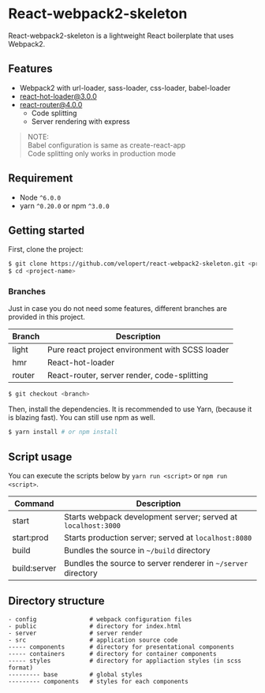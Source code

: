 # React-webpack2-skeleton

React-webpack2-skeleton is a lightweight React boilerplate that uses Webpack2. 

## Features 
 - Webpack2 with url-loader, sass-loader, css-loader, babel-loader
 - react-hot-loader@3.0.0
 - react-router@4.0.0 
   - Code splitting
   - Server rendering with express

> NOTE:  
> Babel configuration is same as create-react-app  
> Code splitting only works in production mode

## Requirement

- Node `^6.0.0`
- yarn `^0.20.0` or npm `^3.0.0` 

## Getting started

First, clone the project:

```bash
$ git clone https://github.com/velopert/react-webpack2-skeleton.git <project-name>
$ cd <project-name>
```

### Branches

Just in case you do not need some features, different branches are provided in this project.

| Branch | Description                                     |
|--------|-------------------------------------------------|
| light  | Pure react project environment with SCSS loader |
| hmr    | React-hot-loader                                |
| router | React-router, server render, code-splitting     |

```bash
$ git checkout <branch>
```

Then, install the dependencies. It is recommended to use Yarn, (because it is blazing fast). You can still use npm as well.

```bash
$ yarn install # or npm install
```

## Script usage

You can execute the scripts below by `yarn run <script>` or `npm run <script>`.

| Command        | Description                                                   |
|----------------|---------------------------------------------------------------|
| start          | Starts webpack development server; served at `localhost:3000` |
| start:prod     | Starts production server; served at `localhost:8080`          |
| build          | Bundles the source in `~/build` directory                     |
| build:server   | Bundles the source to server renderer in `~/server` directory |

## Directory structure

```
- config               # webpack configuration files
- public               # directory for index.html
- server               # server render
- src                  # application source code 
----- components       # directory for presentational components
----- containers       # directory for container components
----- styles           # directory for appliaction styles (in scss format)
--------- base         # global styles
--------- components   # styles for each components
```